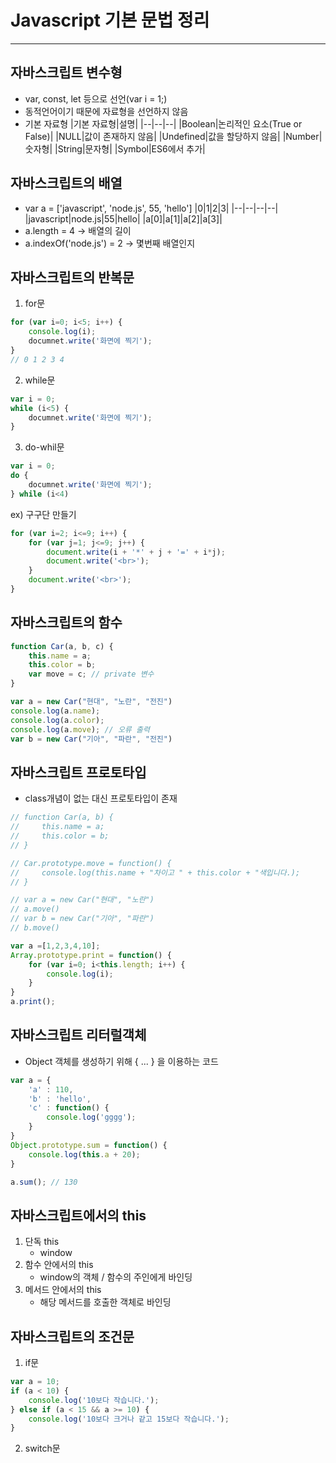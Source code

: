 # Javascript 기본 문법 정리
---
## 자바스크립트 변수형
- var, const, let 등으로 선언(var i = 1;)
- 동적언어이기 때문에 자료형을 선언하지 않음
- 기본 자료형
  |기본 자료형|설명|
  |--|--|--|
  |Boolean|논리적인 요소(True or False)|
  |NULL|값이 존재하지 않음|
  |Undefined|값을 할당하지 않음|
  |Number|숫자형|
  |String|문자형|
  |Symbol|ES6에서 추가|

## 자바스크립트의 배열
- var a = ['javascript', 'node.js', 55, 'hello']
  |0|1|2|3|
  |--|--|--|--|
  |javascript|node.js|55|hello|
  |a[0]|a[1]|a[2]|a[3]|
- a.length = 4 -> 배열의 길이
- a.indexOf('node.js') = 2 -> 몇번째 배열인지

## 자바스크립트의 반복문
1. for문
```javascript
for (var i=0; i<5; i++) {
    console.log(i);
    documnet.write('화면에 찍기');
}
// 0 1 2 3 4
```
2. while문
```javascript
var i = 0;
while (i<5) {
    documnet.write('화면에 찍기');
}
```
3. do-whil문
```javascript
var i = 0;
do {
    documnet.write('화면에 찍기');
} while (i<4)
```

ex) 구구단 만들기
```javascript
for (var i=2; i<=9; i++) {
    for (var j=1; j<=9; j++) {
        document.write(i + '*' + j + '=' + i*j);
        document.write('<br>');
    }
    document.write('<br>');
}
```

## 자바스크립트의 함수
```javascript
function Car(a, b, c) {
    this.name = a;
    this.color = b;
    var move = c; // private 변수
}

var a = new Car("현대", "노란", "전진")
console.log(a.name);
console.log(a.color);
console.log(a.move); // 오류 출력
var b = new Car("기아", "파란", "전진")
```

## 자바스크립트 프로토타입
- class개념이 없는 대신 프로토타입이 존재
```javascript
// function Car(a, b) {
//     this.name = a;
//     this.color = b;
// }

// Car.prototype.move = function() {
//     console.log(this.name + "차이고 " + this.color + "색입니다.);
// }

// var a = new Car("현대", "노란")
// a.move()
// var b = new Car("기아", "파란")
// b.move()

var a =[1,2,3,4,10];
Array.prototype.print = function() {
    for (var i=0; i<this.length; i++) {
        console.log(i);
    }
}
a.print();

```

## 자바스크립트 리터럴객체
- Object 객체를 생성하기 위해 { ... } 을 이용하는 코드
```javascript
var a = {
    'a' : 110,
    'b' : 'hello',
    'c' : function() {
        console.log('gggg');
    }
}
Object.prototype.sum = function() {
    console.log(this.a + 20);
}

a.sum(); // 130
```

## 자바스크립트에서의 this
1. 단독 this
   - window
2. 함수 안에서의 this
   - window의 객체 / 함수의 주인에게 바인딩
3. 메서드 안에서의 this
   - 해당 메서드를 호출한 객체로 바인딩

## 자바스크립트의 조건문
1. if문
```javascript
var a = 10;
if (a < 10) {
    console.log('10보다 작습니다.');
} else if (a < 15 && a >= 10) {
    console.log('10보다 크거나 같고 15보다 작습니다.');
}
```
2. switch문